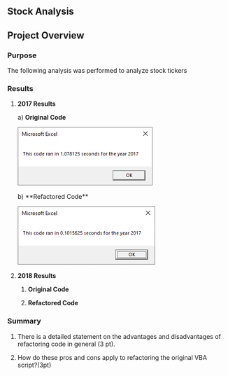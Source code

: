 ## Stock Analysis

## Project Overview

### Purpose
The following analysis was performed to analyze stock tickers

### Results

1. **2017 Results**

   a) **Original Code**
   <p align="left">
   <img src="Resources/2017_Stock_Analysis_Original.PNG">
   </p>
   b) **Refactored Code**
   <p align="left">
   <img src="Resources/2017_Stock_Analysis_Refactored.PNG">
   </p>
   
2. **2018 Results**
   
   1. **Original Code**
   
   1. **Refactored Code**


### Summary

1. There is a detailed statement on the advantages and disadvantages of refactoring code in general (3 pt).
  
2. How do these pros and cons apply to refactoring the original VBA script?(3pt)
